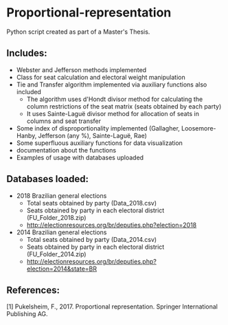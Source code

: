 # Proportional-representation
Python script created as part of a Master's Thesis.

## Includes:
  - Webster and Jefferson methods implemented
  - Class for seat calculation and electoral weight manipulation
  - Tie and Transfer algorithm implemented via auxiliary functions also included
      - The algorithm uses d'Hondt divisor method for calculating the column restrictions of the seat matrix (seats obtained by each party)
      - It uses Sainte-Laguë divisor method for allocation of seats in columns and seat transfer
  - Some index of disproportionality implemented (Gallagher, Loosemore-Hanby, Jefferson (any %), Sainte-Laguë, Rae)
  - Some superfluous auxiliary functions for data visualization
  - documentation about the functions
  - Examples of usage with databases uploaded

## Databases loaded:
  - 2018 Brazilian general elections
    - Total seats obtained by party (Data_2018.csv)
    - Seats obtained by party in each electoral district (FU_Folder_2018.zip)
    - http://electionresources.org/br/deputies.php?election=2018
  - 2014 Brazilian general elections
    - Total seats obtained by party (Data_2014.csv)
    - Seats obtained by party in each electoral district (FU_Folder_2014.zip)
    - http://electionresources.org/br/deputies.php?election=2014&state=BR
## References:
<a id="1">[1]</a> Pukelsheim, F., 2017. Proportional representation. Springer International Publishing AG.
    
